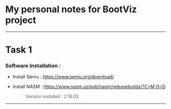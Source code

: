 # My personal notes for BootViz project

---

# Task 1

### Software Installation :

- Install Qemu : https://www.qemu.org/download/

- Install NASM : https://www.nasm.us/pub/nasm/releasebuilds/?C=M;O=D
  > Version installed : 2.16.03

---
